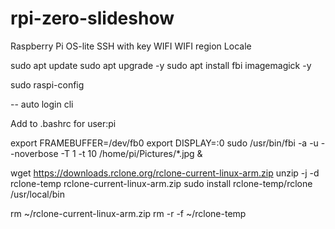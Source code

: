 # rpi-zero-slideshow

Raspberry Pi OS-lite
SSH with key
WIFI
WIFI region
Locale

sudo apt update
sudo apt upgrade -y
sudo apt install fbi imagemagick -y

sudo raspi-config

-- auto login cli

Add to .bashrc for user:pi

export FRAMEBUFFER=/dev/fb0
export DISPLAY=:0
sudo /usr/bin/fbi -a -u --noverbose -T 1 -t 10 /home/pi/Pictures/*.jpg &

wget https://downloads.rclone.org/rclone-current-linux-arm.zip
unzip -j -d rclone-temp rclone-current-linux-arm.zip
sudo install rclone-temp/rclone /usr/local/bin

rm ~/rclone-current-linux-arm.zip
rm -r -f ~/rclone-temp
